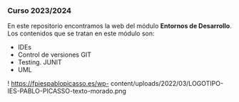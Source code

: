 ### Curso 2023/2024

En este repositorio encontramos la web del módulo **Entornos de Desarrollo**. Los contenidos que se tratan en este módulo son:

- IDEs
- Control de versiones GIT
- Testing. JUNIT
- UML

! https://fpiespablopicasso.es/wp-
content/uploads/2022/03/LOGOTIPO-IES-PABLO-PICASSO-texto-morado.png


